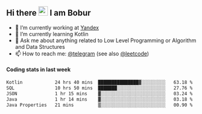 ## Hi there <img src="https://media.giphy.com/media/hvRJCLFzcasrR4ia7z/giphy.gif" width="25px" height="25px"> I am Bobur

- 💼 I’m currently working at [Yandex](https://yandex.ru/)
- 🌱 I’m currently learning Kotlin
- 💬 Ask me about anything related to Low Level Programming or Algorithm and Data Structures
- 📫 How to reach me: [@telegram](https://t.me/octoant) (see also [@leetcode](https://leetcode.com/octoant/))    

#### Coding stats in last week

<!--START_SECTION:waka-->

```txt
Kotlin            24 hrs 40 mins  ███████████████▓░░░░░░░░░   63.18 %
SQL               10 hrs 50 mins  ███████░░░░░░░░░░░░░░░░░░   27.76 %
JSON              1 hr 15 mins    ▓░░░░░░░░░░░░░░░░░░░░░░░░   03.24 %
Java              1 hr 14 mins    ▓░░░░░░░░░░░░░░░░░░░░░░░░   03.18 %
Java Properties   21 mins         ▒░░░░░░░░░░░░░░░░░░░░░░░░   00.90 %
```

<!--END_SECTION:waka-->
